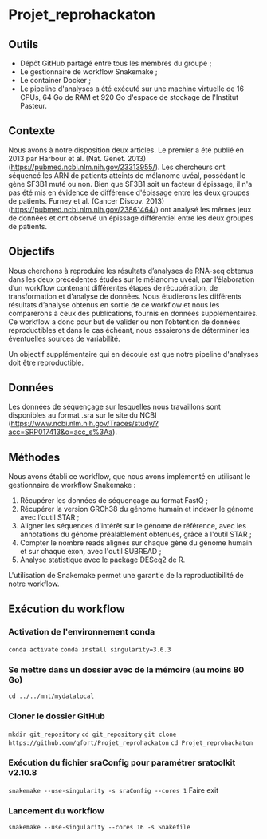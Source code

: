 # Projet_reprohackaton
## Outils
 - Dépôt GitHub partagé entre tous les membres du groupe ;
 - Le gestionnaire de workflow Snakemake ;
 - Le container Docker ;
 - Le pipeline d'analyses a été exécuté sur une machine virtuelle de 16 CPUs, 64 Go de RAM et 920 Go d'espace de stockage de l'Institut Pasteur.


## Contexte
Nous avons à notre disposition deux articles. Le premier a été publié en 2013  par Harbour et al. (Nat. Genet. 2013)(https://pubmed.ncbi.nlm.nih.gov/23313955/). Les chercheurs ont séquencé les ARN de patients atteints de mélanome uvéal, possédant le gène SF3B1 muté ou non. Bien que SF3B1 soit un facteur d'épissage, il n'a pas été mis en évidence de différence d'épissage entre les deux groupes de patients.
Furney et al. (Cancer Discov. 2013) (https://pubmed.ncbi.nlm.nih.gov/23861464/) ont analysé les mêmes jeux de données et ont observé un épissage différentiel entre les deux groupes de patients.

## Objectifs
Nous cherchons à reproduire les résultats d’analyses de RNA-seq obtenus dans les deux précédentes études sur le mélanome uvéal, par l’élaboration d’un workflow contenant différentes étapes de récupération, de transformation et d’analyse de données. Nous étudierons les différents résultats d’analyse obtenus en sortie de ce workflow et nous les comparerons à ceux des publications, fournis en données supplémentaires. Ce workflow a donc pour but de valider ou non l’obtention de données reproductibles et dans le cas échéant, nous essaierons de déterminer les éventuelles sources de variabilité. 

Un objectif supplémentaire qui en découle est que notre pipeline d'analyses doit être reproductible.

## Données
Les données de séquençage sur lesquelles nous travaillons sont disponibles au format .sra sur le site du NCBI (https://www.ncbi.nlm.nih.gov/Traces/study/?acc=SRP017413&o=acc_s%3Aa).

## Méthodes
Nous avons établi ce workflow, que nous avons implémenté en utilisant le gestionnaire de workflow Snakemake :
1. Récupérer les données de séquençage au format FastQ ;
2. Récupérer la version GRCh38 du génome humain et indexer le génome avec l'outil STAR ;
3. Aligner les séquences d'intérêt sur le génome de référence, avec les annotations du génome préalablement obtenues, grâce à l'outil STAR ;
4. Compter le nombre reads alignés sur chaque gène du génome humain et sur chaque exon, avec l'outil SUBREAD ;
5. Analyse statistique avec le package DESeq2 de R.

L'utilisation de Snakemake permet une garantie de la reproductibilité de notre workflow.

## Exécution du workflow
### Activation de l'environnement conda
`conda activate`
`conda install singularity=3.6.3`

### Se mettre dans un dossier avec de la mémoire (au moins 80 Go)
`cd ../../mnt/mydatalocal`

### Cloner le dossier GitHub
`mkdir git_repository`
`cd git_repository`
`git clone https://github.com/qfort/Projet_reprohackaton`
`cd Projet_reprohackaton`

### Exécution du fichier sraConfig pour paramétrer sratoolkit v2.10.8
`snakemake --use-singularity -s sraConfig --cores 1`
Faire exit

### Lancement du workflow
`snakemake --use-singularity --cores 16 -s Snakefile`
